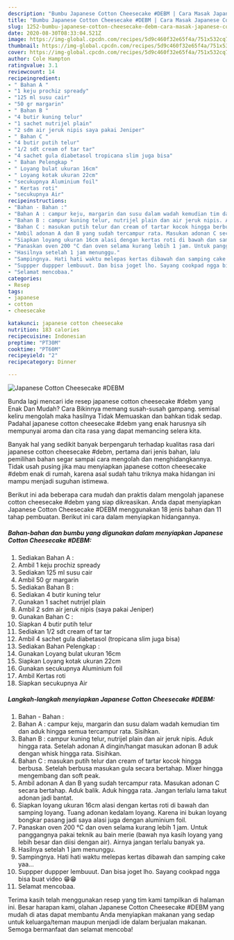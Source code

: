 ```yaml
---
description: "Bumbu Japanese Cotton Cheesecake #DEBM | Cara Masak Japanese Cotton Cheesecake #DEBM Yang Lezat"
title: "Bumbu Japanese Cotton Cheesecake #DEBM | Cara Masak Japanese Cotton Cheesecake #DEBM Yang Lezat"
slug: 1252-bumbu-japanese-cotton-cheesecake-debm-cara-masak-japanese-cotton-cheesecake-debm-yang-lezat
date: 2020-08-30T08:33:04.521Z
image: https://img-global.cpcdn.com/recipes/5d9c460f32e65f4a/751x532cq70/japanese-cotton-cheesecake-debm-foto-resep-utama.jpg
thumbnail: https://img-global.cpcdn.com/recipes/5d9c460f32e65f4a/751x532cq70/japanese-cotton-cheesecake-debm-foto-resep-utama.jpg
cover: https://img-global.cpcdn.com/recipes/5d9c460f32e65f4a/751x532cq70/japanese-cotton-cheesecake-debm-foto-resep-utama.jpg
author: Cole Hampton
ratingvalue: 3.1
reviewcount: 14
recipeingredient:
- " Bahan A "
- "1 keju prochiz spready"
- "125 ml susu cair"
- "50 gr margarin"
- " Bahan B "
- "4 butir kuning telur"
- "1 sachet nutrijel plain"
- "2 sdm air jeruk nipis saya pakai Jeniper"
- " Bahan C "
- "4 butir putih telur"
- "1/2 sdt cream of tar tar"
- "4 sachet gula diabetasol tropicana slim juga bisa"
- " Bahan Pelengkap "
- " Loyang bulat ukuran 16cm"
- " Loyang kotak ukuran 22cm"
- "secukupnya Aluminium foil"
- " Kertas roti"
- "secukupnya Air"
recipeinstructions:
- "Bahan - Bahan :"
- "Bahan A : campur keju, margarin dan susu dalam wadah kemudian tim dan aduk hingga semua tercampur rata. Sisihkan."
- "Bahan B : campur kuning telur, nutrijel plain dan air jeruk nipis. Aduk hingga rata. Setelah adonan A dingin/hangat masukan adonan B aduk dengan whisk hingga rata. Sisihkan."
- "Bahan C : masukan putih telur dan cream of tartar kocok hingga berbusa. Setelah berbusa masukan gula secara bertahap. Mixer hingga mengembang dan soft peak."
- "Ambil adonan A dan B yang sudah tercampur rata. Masukan adonan C secara bertahap. Aduk balik. Aduk hingga rata. Jangan terlalu lama takut adonan jadi bantat."
- "Siapkan loyang ukuran 16cm alasi dengan kertas roti di bawah dan samping loyang. Tuang adonan kedalam loyang. Karena ini bukan loyang bongkar pasang jadi saya alasi juga dengan aluminium foil."
- "Panaskan oven 200 °C dan oven selama kurang lebih 1 jam. Untuk panggangnya pakai teknik au bain merie (bawah nya kasih loyang yang lebih besar dan diisi dengan air). Airnya jangan terlalu banyak ya."
- "Hasilnya setelah 1 jam menunggu."
- "Sampingnya. Hati hati waktu melepas kertas dibawah dan samping cake yaa..."
- "Suppper duppper lembuuut. Dan bisa joget lho. Sayang cookpad ngga bisa buat video 😁😁"
- "Selamat mencobaa."
categories:
- Resep
tags:
- japanese
- cotton
- cheesecake

katakunci: japanese cotton cheesecake 
nutrition: 183 calories
recipecuisine: Indonesian
preptime: "PT30M"
cooktime: "PT60M"
recipeyield: "2"
recipecategory: Dinner

---
```



![Japanese Cotton Cheesecake #DEBM](https://img-global.cpcdn.com/recipes/5d9c460f32e65f4a/751x532cq70/japanese-cotton-cheesecake-debm-foto-resep-utama.jpg)

Bunda lagi mencari ide resep japanese cotton cheesecake #debm yang Enak Dan Mudah? Cara Bikinnya memang susah-susah gampang. semisal keliru mengolah maka hasilnya Tidak Memuaskan dan bahkan tidak sedap. Padahal japanese cotton cheesecake #debm yang enak harusnya sih mempunyai aroma dan cita rasa yang dapat memancing selera kita.



Banyak hal yang sedikit banyak berpengaruh terhadap kualitas rasa dari japanese cotton cheesecake #debm, pertama dari jenis bahan, lalu pemilihan bahan segar sampai cara mengolah dan menghidangkannya. Tidak usah pusing jika mau menyiapkan japanese cotton cheesecake #debm enak di rumah, karena asal sudah tahu triknya maka hidangan ini mampu menjadi suguhan istimewa.


Berikut ini ada beberapa cara mudah dan praktis dalam mengolah japanese cotton cheesecake #debm yang siap dikreasikan. Anda dapat menyiapkan Japanese Cotton Cheesecake #DEBM menggunakan 18 jenis bahan dan 11 tahap pembuatan. Berikut ini cara dalam menyiapkan hidangannya.

<!--inarticleads1-->

##### Bahan-bahan dan bumbu yang digunakan dalam menyiapkan Japanese Cotton Cheesecake #DEBM:

1. Sediakan  Bahan A :
1. Ambil 1 keju prochiz spready
1. Sediakan 125 ml susu cair
1. Ambil 50 gr margarin
1. Sediakan  Bahan B :
1. Sediakan 4 butir kuning telur
1. Gunakan 1 sachet nutrijel plain
1. Ambil 2 sdm air jeruk nipis (saya pakai Jeniper)
1. Gunakan  Bahan C :
1. Siapkan 4 butir putih telur
1. Sediakan 1/2 sdt cream of tar tar
1. Ambil 4 sachet gula diabetasol (tropicana slim juga bisa)
1. Sediakan  Bahan Pelengkap :
1. Gunakan  Loyang bulat ukuran 16cm
1. Siapkan  Loyang kotak ukuran 22cm
1. Gunakan secukupnya Aluminium foil
1. Ambil  Kertas roti
1. Siapkan secukupnya Air




<!--inarticleads2-->

##### Langkah-langkah menyiapkan Japanese Cotton Cheesecake #DEBM:

1. Bahan - Bahan :
1. Bahan A : campur keju, margarin dan susu dalam wadah kemudian tim dan aduk hingga semua tercampur rata. Sisihkan.
1. Bahan B : campur kuning telur, nutrijel plain dan air jeruk nipis. Aduk hingga rata. Setelah adonan A dingin/hangat masukan adonan B aduk dengan whisk hingga rata. Sisihkan.
1. Bahan C : masukan putih telur dan cream of tartar kocok hingga berbusa. Setelah berbusa masukan gula secara bertahap. Mixer hingga mengembang dan soft peak.
1. Ambil adonan A dan B yang sudah tercampur rata. Masukan adonan C secara bertahap. Aduk balik. Aduk hingga rata. Jangan terlalu lama takut adonan jadi bantat.
1. Siapkan loyang ukuran 16cm alasi dengan kertas roti di bawah dan samping loyang. Tuang adonan kedalam loyang. Karena ini bukan loyang bongkar pasang jadi saya alasi juga dengan aluminium foil.
1. Panaskan oven 200 °C dan oven selama kurang lebih 1 jam. Untuk panggangnya pakai teknik au bain merie (bawah nya kasih loyang yang lebih besar dan diisi dengan air). Airnya jangan terlalu banyak ya.
1. Hasilnya setelah 1 jam menunggu.
1. Sampingnya. Hati hati waktu melepas kertas dibawah dan samping cake yaa...
1. Suppper duppper lembuuut. Dan bisa joget lho. Sayang cookpad ngga bisa buat video 😁😁
1. Selamat mencobaa.




Terima kasih telah menggunakan resep yang tim kami tampilkan di halaman ini. Besar harapan kami, olahan Japanese Cotton Cheesecake #DEBM yang mudah di atas dapat membantu Anda menyiapkan makanan yang sedap untuk keluarga/teman maupun menjadi ide dalam berjualan makanan. Semoga bermanfaat dan selamat mencoba!
